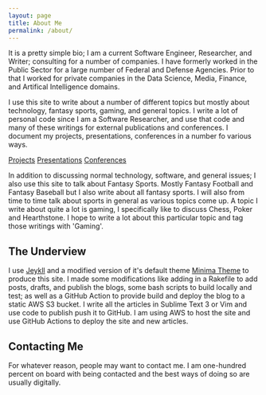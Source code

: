```yaml
---
layout: page
title: About Me
permalink: /about/
---
```



It is a pretty simple bio; I am a current Software Engineer, Researcher, and Writer; consulting for a number of companies. I have formerly worked in the Public Sector for a large number of Federal and Defense Agencies. Prior to that I worked for private companies in the Data Science, Media, Finance, and Artifical Intelligence domains.

I use this site to write about a number of different topics but mostly about technology, fantasy sports, gaming, and general topics. I write a lot of personal code since I am a Software Researcher, and use that code and many of these writings for external publications and conferences. I document my projects, presentations, conferences in a number fo various ways.

[Projects](https://github.com/rzachary)
[Presentations](https://github.com/rzachary/presentations)
[Conferences](https://google.com)

In addition to discussing normal technology, software, and general issues; I also use this site to talk about Fantasy Sports. Mostly Fantasy Football and Fantasy Baseball but I also write about all fantasy sports. I will also from time to time talk about sports in general as various topics come up. A topic I write about quite a lot is gaming, I specifically like to discuss Chess, Poker and Hearthstone. I hope to  write a lot about this particular topic and tag those writings with 'Gaming'.

## The Underview

I use [Jeykll](https://jekyllrb.com/) and a modified version of it's default theme [Minima Theme](https://github.com/jekyll/minima) to produce this
site. I made some modifications like adding in a Rakefile to add posts, drafts, and publish the blogs, some bash scripts to build locally and test; as well as a GitHub Action to provide build and deploy the blog to a static AWS S3 bucket. I write all the articles in Sublime Text 3 or Vim and use code to publish push it to GitHub. I am using AWS to host the site and use GitHub Actions to deploy the site and new articles.

## Contacting Me
For whatever reason, people may want to contact me. I am one-hundred percent on board with being contacted and the best
ways of doing so are usually digitally.